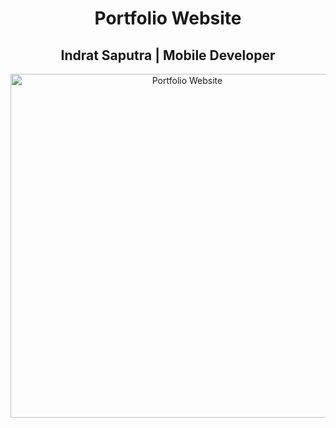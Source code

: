 <h1 align="center">Portfolio Website</h1>
<h2 align="center">Indrat Saputra | Mobile Developer </h2>
<!-- <p align="center">Live preview: <a href="https://themalni.github.io/portfolio">Portfolio Website</a></p><br> -->
<p align="center">
<img src="https://user-images.githubusercontent.com/12295765/43483406-dde55e8a-950b-11e8-8841-d616ee0c0551.jpg" width="550" alt="Portfolio Website">
</p>
